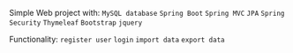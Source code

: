 Simple Web project with:
`MySQL database`
`Spring Boot`
`Spring MVC`
`JPA`
`Spring Security`
`Thymeleaf`
`Bootstrap`
`jquery`

Functionality:
`register user`
`login`
`import data`
`export data`



